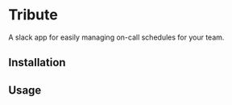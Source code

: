 # Tribute

A slack app for easily managing on-call schedules for your team.

## Installation


## Usage
